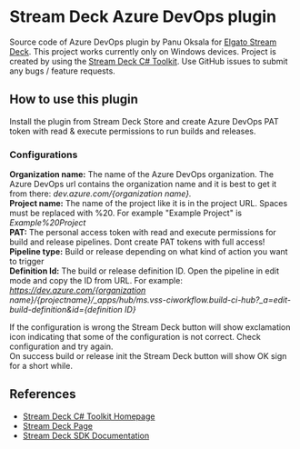 # Stream Deck Azure DevOps plugin

Source code of Azure DevOps plugin by Panu Oksala for [Elgato Stream Deck][Stream Deck]. This project works currently only on Windows devices.
Project is created by using the [Stream Deck C# Toolkit][Stream Deck C# Toolkit Homepage].
Use GitHub issues to submit any bugs / feature requests.

## How to use this plugin

Install the plugin from Stream Deck Store and create Azure DevOps PAT token with read & execute permissions to run builds and releases.

### Configurations

**Organization name:** The name of the Azure DevOps organization. The Azure DevOps url contains the organization name and it is best to get it from there: *dev.azure.com/{organization name}.*\
**Project name:** The name of the project like it is in the project URL. Spaces must be replaced with %20. For example "Example Project" is *Example%20Project*\
**PAT:** The personal access token with read and execute permissions for build and release pipelines. Dont create PAT tokens with full access!\
**Pipeline type:** Build or release depending on what kind of action you want to trigger\
**Definition Id:** The build or release definition ID. Open the pipeline in edit mode and copy the ID from URL. For example: *https://dev.azure.com/{organization name}/{projectname}/_apps/hub/ms.vss-ciworkflow.build-ci-hub?_a=edit-build-definition&id={definition ID}*

If the configuration is wrong the Stream Deck button will show exclamation icon indicating that some of the configuration is not correct. Check configuration and try again.\
On success build or release init the Stream Deck button will show OK sign for a short while.
## References

* [Stream Deck C# Toolkit Homepage](https://github.com/FritzAndFriends/StreamDeckToolkit)
* [Stream Deck Page][Stream Deck]
* [Stream Deck SDK Documentation][Stream Deck SDK]

<!-- References -->
[Stream Deck]: https://www.elgato.com/en/gaming/stream-deck "Elgato's Stream Deck landing page for the hardware, software, and SDK"
[Stream Deck C# Toolkit Homepage]: https://github.com/FritzAndFriends/StreamDeckToolkit "C# Stream Deck library"
[Stream Deck software]: https://www.elgato.com/gaming/downloads "Download the Stream Deck software"
[Stream Deck SDK]: https://developer.elgato.com/documentation/stream-deck "Elgato's online SDK documentation"
[Style Guide]: https://developer.elgato.com/documentation/stream-deck/sdk/style-guide/ "The Stream Deck SDK Style Guide"
[Manifest file]: https://developer.elgato.com/documentation/stream-deck/sdk/manifest "Definition of elements in the manifest.json file"
